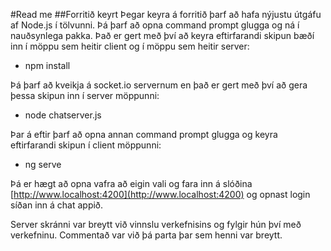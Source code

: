 #Read me
##Forritið keyrt
Þegar keyra á forritið þarf að hafa nýjustu útgáfu af Node.js í tölvunni. Þá þarf að opna command prompt glugga og ná í nauðsynlega pakka. Það er gert með því að keyra eftirfarandi skipun bæðí inn í möppu sem heitir client og í möppu sem heitir server:

* npm install


Þá þarf að kveikja á socket.io servernum en það er gert með því að gera þessa skipun inn í server möppunni:

* node chatserver.js


Þar á eftir þarf að opna annan command prompt glugga og keyra eftirfarandi skipun í client möppunni:

* ng serve


Þá er hægt að opna vafra að eigin vali og fara inn á slóðina [http://www.localhost:4200](http://www.localhost:4200) og opnast login síðan inn á chat appið.

Server skránni var breytt við vinnslu verkefnisins og fylgir hún því með verkefninu.
Commentað var við þá parta þar sem henni var breytt.